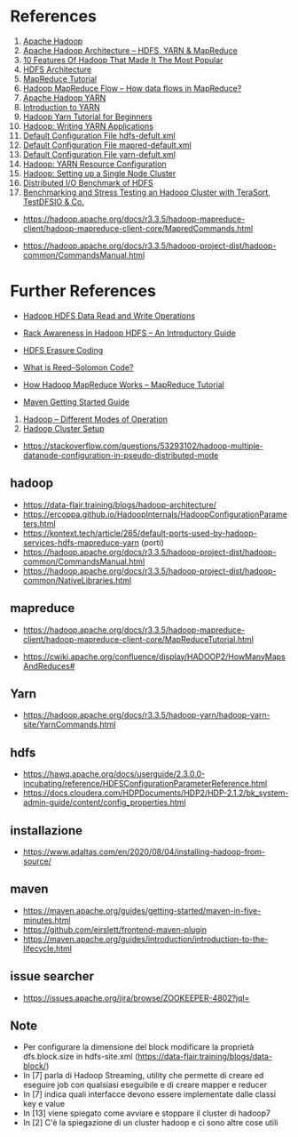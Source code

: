 # References
1. <a id="hadoop"></a> [Apache Hadoop](https://hadoop.apache.org/)
1. <a id="hadoop_architecture"></a> [Apache Hadoop Architecture – HDFS, YARN & MapReduce](https://techvidvan.com/tutorials/hadoop-architecture/)
1. <a id="hadoop_features"></a> [10 Features Of Hadoop That Made It The Most Popular](https://data-flair.training/blogs/features-of-hadoop-and-design-principles/)
1. <a id="hdfs_architecture"></a> [HDFS Architecture](https://hadoop.apache.org/docs/r3.3.5/hadoop-project-dist/hadoop-hdfs/HdfsDesign.html)
1. <a id="mapred_tutorial"></a> [MapReduce Tutorial](https://hadoop.apache.org/docs/r3.3.5/hadoop-mapreduce-client/hadoop-mapreduce-client-core/MapReduceTutorial.html)
1. <a id="mapred_flow"></a> [Hadoop MapReduce Flow – How data flows in MapReduce?](https://data-flair.training/blogs/hadoop-mapreduce-flow/)
1. <a id="yarn"></a> [Apache Hadoop YARN](https://hadoop.apache.org/docs/r3.3.5/hadoop-yarn/hadoop-yarn-site/YARN.html)
1. <a id="yarn_intro"></a> [Introduction to YARN](https://www.youtube.com/watch?v=5vmP1-6xd6Y&ab_channel=OracleLearning)
1. <a id="yarn_tutorial"></a> [Hadoop Yarn Tutorial for Beginners](https://data-flair.training/blogs/hadoop-yarn-tutorial/)
1. <a id="yarn_app"></a> [Hadoop: Writing YARN Applications](https://hadoop.apache.org/docs/r3.3.5/hadoop-yarn/hadoop-yarn-site/WritingYarnApplications.html)
1. <a id="hdfs_default_xml"></a> [Default Configuration File hdfs-defult.xml](https://hadoop.apache.org/docs/r3.3.5/hadoop-project-dist/hadoop-hdfs/hdfs-default.xml)
1. <a id="mapred_default_xml"></a> [Default Configuration File mapred-default.xml](https://hadoop.apache.org/docs/r3.3.5/hadoop-mapreduce-client/hadoop-mapreduce-client-core/mapred-default.xml)
1. <a id="yarn_default_xml"></a> [Default Configuration File yarn-defult.xml](https://hadoop.apache.org/docs/r3.3.5/hadoop-yarn/hadoop-yarn-common/yarn-default.xml)
1. <a id="yarn_resource_configuration"></a> [Hadoop: YARN Resource Configuration](https://hadoop.apache.org/docs/r3.3.5/hadoop-yarn/hadoop-yarn-site/ResourceModel.html)
1. <a id="single_node_cluster"></a> [Hadoop: Setting up a Single Node Cluster](https://hadoop.apache.org/docs/r3.3.5/hadoop-project-dist/hadoop-common/SingleCluster.html)
1. <a id="dfsio"></a> [Distributed I/O Benchmark of HDFS](https://bdaafall2015.readthedocs.io/en/latest/dfsio.html)
1. <a id="benchmark"></a> [Benchmarking and Stress Testing an Hadoop Cluster with TeraSort, TestDFSIO & Co.](https://www.michael-noll.com/blog/2011/04/09/benchmarking-and-stress-testing-an-hadoop-cluster-with-terasort-testdfsio-nnbench-mrbench/)

* https://hadoop.apache.org/docs/r3.3.5/hadoop-mapreduce-client/hadoop-mapreduce-client-core/MapredCommands.html

* https://hadoop.apache.org/docs/r3.3.5/hadoop-project-dist/hadoop-common/CommandsManual.html

# Further References <a name="fref"></a>
* [Hadoop HDFS Data Read and Write Operations](https://data-flair.training/blogs/hadoop-hdfs-data-read-and-write-operations/)
* [Rack Awareness in Hadoop HDFS – An Introductory Guide](https://data-flair.training/blogs/rack-awareness-hadoop-hdfs/)
* [HDFS Erasure Coding](https://hadoop.apache.org/docs/r3.3.5/hadoop-project-dist/hadoop-hdfs/HDFSErasureCoding.html)
* [What is Reed–Solomon Code?](https://www.geeksforgeeks.org/what-is-reed-solomon-code/)
* [How Hadoop MapReduce Works – MapReduce Tutorial](https://data-flair.training/blogs/how-hadoop-mapreduce-works/)

* [Maven Getting Started Guide](https://maven.apache.org/guides/getting-started/index.html)

1. <a id="cluster_modes"></a> [Hadoop – Different Modes of Operation](https://www.geeksforgeeks.org/hadoop-different-modes-of-operation/)
1. <a id="cluster_setup"></a> [Hadoop Cluster Setup](https://hadoop.apache.org/docs/r3.3.5/hadoop-project-dist/hadoop-common/ClusterSetup.html) 


* https://stackoverflow.com/questions/53293102/hadoop-multiple-datanode-configuration-in-pseudo-distributed-mode

## hadoop
* https://data-flair.training/blogs/hadoop-architecture/
* https://ercoppa.github.io/HadoopInternals/HadoopConfigurationParameters.html
* https://kontext.tech/article/265/default-ports-used-by-hadoop-services-hdfs-mapreduce-yarn  (porti)
* https://hadoop.apache.org/docs/r3.3.5/hadoop-project-dist/hadoop-common/CommandsManual.html
* https://hadoop.apache.org/docs/r3.3.5/hadoop-project-dist/hadoop-common/NativeLibraries.html

## mapreduce
* https://hadoop.apache.org/docs/r3.3.5/hadoop-mapreduce-client/hadoop-mapreduce-client-core/MapReduceTutorial.html

* https://cwiki.apache.org/confluence/display/HADOOP2/HowManyMapsAndReduces#

## Yarn
* https://hadoop.apache.org/docs/r3.3.5/hadoop-yarn/hadoop-yarn-site/YarnCommands.html

## hdfs
* https://hawq.apache.org/docs/userguide/2.3.0.0-incubating/reference/HDFSConfigurationParameterReference.html
* https://docs.cloudera.com/HDPDocuments/HDP2/HDP-2.1.2/bk_system-admin-guide/content/config_properties.html

## installazione
* https://www.adaltas.com/en/2020/08/04/installing-hadoop-from-source/

## maven
* https://maven.apache.org/guides/getting-started/maven-in-five-minutes.html
* https://github.com/eirslett/frontend-maven-plugin
* https://maven.apache.org/guides/introduction/introduction-to-the-lifecycle.html

## issue searcher
* https://issues.apache.org/jira/browse/ZOOKEEPER-4802?jql=



## Note 
* Per configurare la dimensione del block modificare la proprietà dfs.block.size in hdfs-site.xml (https://data-flair.training/blogs/data-block/)
* In [7] parla di Hadoop Streaming, utility che permette di creare ed eseguire job con qualsiasi eseguibile e di creare mapper e reducer
* In [7] indica quali interfacce devono essere implementate dalle classi key e value
* In [13] viene spiegato come avviare e stoppare il cluster di hadoop7
* In [2] C'è la spiegazione di un cluster hadoop e ci sono altre cose utili
